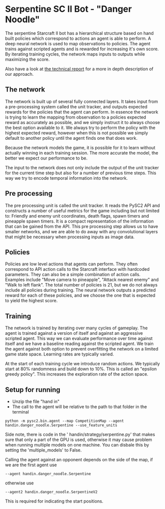 # Serpentine SC II Bot - "Danger Noodle"

The serpentine Starcraft II bot has a hierarchical structure based on hand built
policies which correspond to actions an agent is able to perform. A deep 
neural network is used to map observations to policies. The agent trains against
scripted agents and is rewarded for increasing it's own score. By iterating 
training cycles, the network maps inputs to outputs while maximizing the score.

Also have a look at [the technical report](https://serpentineai.nl/publications) for a more in depth description of our approach.

## The network

The network is built up of several fully connected layers. It takes input from
a pre-processing system called the unit tracker, and outputs expected rewards
for the policies that the agent can perform. In essence the network is trying to
learn the mapping from observation to a policies expected reward as accurately as possible, and we
simply instruct it to always choose the best option available to it. We always try to perform the policy
with the highest expected reward, however when this is not possible we simply
default to another policy until the agent finds one that does work.

Because the network models the game, it is possible for it to learn without 
actually winning in each training session. The more accurate the model, 
the better we expect our performance to be.

The input to the network does not only include the output of the unit tracker for
the current time step but also for a number of previous time steps. This way
we try to encode temporal information into the network.

## Pre processing

The pre processing unit is called the unit tracker. It reads the PySC2 API
and constructs a number of useful metrics for the game including but not
limited to: Friendly and enemy unit coordinates, death flags, spawn timers and
pineapple spawn timers. It is a compact representation of the information that
can be gained from the API. This pre processing step allows us to have smaller 
networks, and we are able to do away with any convolutional layers that might
be necessary when processing inputs as image data.

## Policies

Policies are low level actions that agents can perform. They often correspond to
API action calls to the Starcraft interface with hardcoded parameters. They
can also be a simple combination of action calls. Examples include "Move camera to pineapple",
"Attack nearest enemy" and "Walk to left flank". The total number of policies is
21, but we do not always include all policies during training. The neural network
outputs a predicted reward for each of these policies, and we choose the one that
is expected to yield the highest score. 

## Training

The network is trained by iterating over many cycles of gameplay. The agent is trained against a version
of itself and against an aggressive scripted agent. This way we can evaluate performance
over time against itself and we have a baseline reading against the scripted agent.
We train the agent against both option to prevent overfitting the network
on a limited game state space. Learning rates are typically varied. 

At the start of each
training cycle we introduce random actions. We typically start at 80% randomness and
build down to 10%. This is called an "epsilon greedy policy". This increases the
exploration rate of the action space.


## Setup for running

* Unzip the file "hand in"
* The call to the agent will be relative to the path to that folder in the terminal

```text
python -m pysc2.bin.agent --map CompetitionMap --agent handin.danger_noodle.Serpentine --use_feature_units
```

Side note, there is code in the ' handin/strategy/serpentine.py' that makes sure 
that only a part of the GPU is used, otherwise it may cause problem when running 
multiple models on one machine. You can disbale this by setting the 'multiple_models' to False.

Calling the agent against an opponent depends on the side of the map, if we are the first agent use

```text
--agent handin.danger_noodle.Serpentine
```
otherwise use

```text
--agent2 handin.danger_noodle.SerpentineV2
```
This is required for indicating the start positions.
